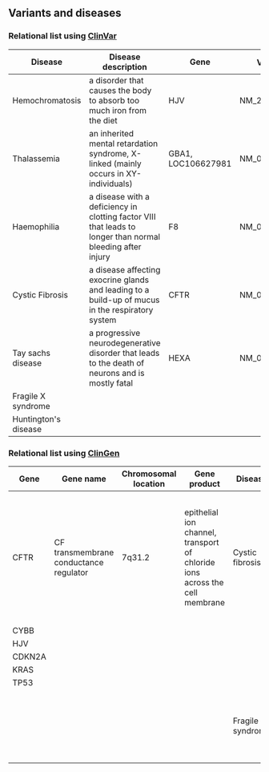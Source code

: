 ## Variants and diseases

### Relational list using [ClinVar](https://www.ncbi.nlm.nih.gov/clinvar/)

|Disease|Disease description|Gene|Variants（HGVS)|
|-------|-------------------|----|--------|
|Hemochromatosis|a disorder that causes the body to absorb too much iron from the diet|HJV|NM_213653.4:c.187C>T|
|Thalassemia|an inherited mental retardation syndrome, X-linked (mainly occurs in XY-individuals)|GBA1, LOC106627981|NM_000157.4:c.695G>A|
|Haemophilia|a disease with a deficiency in clotting factor VIII that leads to longer than normal bleeding after injury|F8|NM_000132.4:c.5302C>T|
|Cystic Fibrosis|a disease affecting exocrine glands and leading to a build-up of mucus in the respiratory system|CFTR|NM_000492.4:c.662del|
|Tay sachs disease|a progressive neurodegenerative disorder that leads to the death of neurons and is mostly fatal|HEXA|NM_000520.6:c.1385A>T|
|Fragile X syndrome|		|		|		|
|Huntington's disease|		|		|		|


### Relational list using [ClinGen](https://clinicalgenome.org/)

|Gene|Gene name|Chromosomal location|Gene product|Disease|Disease description|
|----|---------|--------------------|------------|-------|-------------------|
|CFTR|CF transmembrane conductance regulator|7q31.2|epithelial ion channel, transport of chloride ions across the cell membrane|Cystic fibrosis|a genetic disorder characterized by the production of sweat with a high salt content and mucus secretions with an abnormal viscosity|		 |
|CYBB|		    |		| 		|		|		 |
|HJV|		    |		|		|		|		 |
|CDKN2A|		|		|		|		|		 |
|KRAS|		    |		|		|		|		 |
|TP53|	    	|		|		|		|		 |
|	 |		    |		|		|Fragile X syndrome|a genetic disorder characterized by mild-to-moderate intellectual disability|


